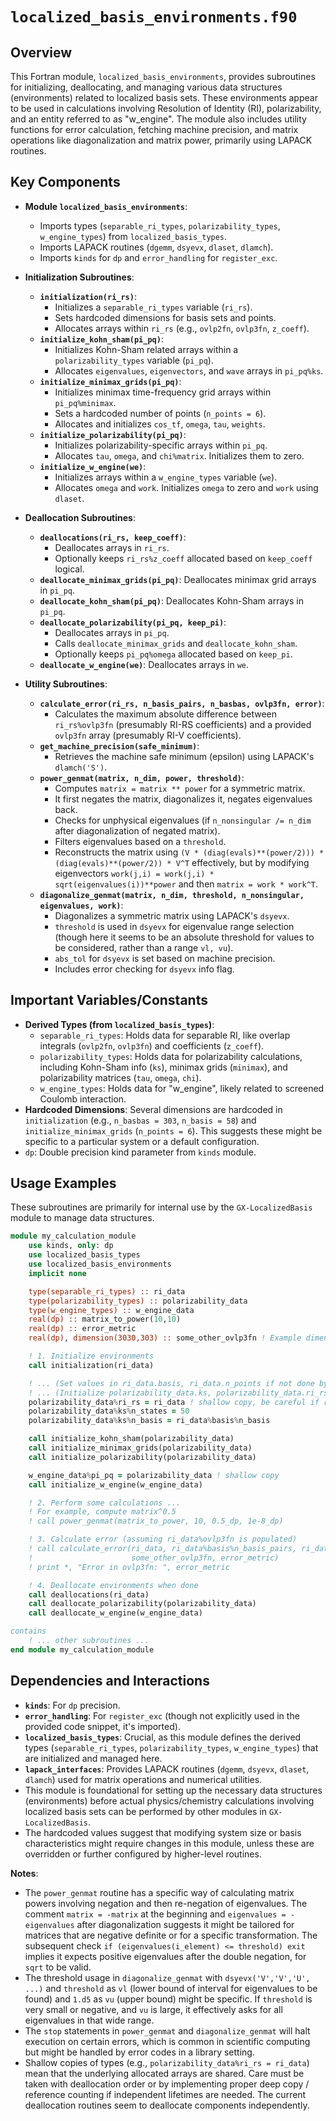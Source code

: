 # `localized_basis_environments.f90`

## Overview

This Fortran module, `localized_basis_environments`, provides subroutines for initializing, deallocating, and managing various data structures (environments) related to localized basis sets. These environments appear to be used in calculations involving Resolution of Identity (RI), polarizability, and an entity referred to as "w_engine". The module also includes utility functions for error calculation, fetching machine precision, and matrix operations like diagonalization and matrix power, primarily using LAPACK routines.

## Key Components

- **Module `localized_basis_environments`**:
    - Imports types (`separable_ri_types`, `polarizability_types`, `w_engine_types`) from `localized_basis_types`.
    - Imports LAPACK routines (`dgemm`, `dsyevx`, `dlaset`, `dlamch`).
    - Imports `kinds` for `dp` and `error_handling` for `register_exc`.

- **Initialization Subroutines**:
    - **`initialization(ri_rs)`**:
        - Initializes a `separable_ri_types` variable (`ri_rs`).
        - Sets hardcoded dimensions for basis sets and points.
        - Allocates arrays within `ri_rs` (e.g., `ovlp2fn`, `ovlp3fn`, `z_coeff`).
    - **`initialize_kohn_sham(pi_pq)`**:
        - Initializes Kohn-Sham related arrays within a `polarizability_types` variable (`pi_pq`).
        - Allocates `eigenvalues`, `eigenvectors`, and `wave` arrays in `pi_pq%ks`.
    - **`initialize_minimax_grids(pi_pq)`**:
        - Initializes minimax time-frequency grid arrays within `pi_pq%minimax`.
        - Sets a hardcoded number of points (`n_points = 6`).
        - Allocates and initializes `cos_tf`, `omega`, `tau`, `weights`.
    - **`initialize_polarizability(pi_pq)`**:
        - Initializes polarizability-specific arrays within `pi_pq`.
        - Allocates `tau`, `omega`, and `chi%matrix`. Initializes them to zero.
    - **`initialize_w_engine(we)`**:
        - Initializes arrays within a `w_engine_types` variable (`we`).
        - Allocates `omega` and `work`. Initializes `omega` to zero and `work` using `dlaset`.

- **Deallocation Subroutines**:
    - **`deallocations(ri_rs, keep_coeff)`**:
        - Deallocates arrays in `ri_rs`.
        - Optionally keeps `ri_rs%z_coeff` allocated based on `keep_coeff` logical.
    - **`deallocate_minimax_grids(pi_pq)`**: Deallocates minimax grid arrays in `pi_pq`.
    - **`deallocate_kohn_sham(pi_pq)`**: Deallocates Kohn-Sham arrays in `pi_pq`.
    - **`deallocate_polarizability(pi_pq, keep_pi)`**:
        - Deallocates arrays in `pi_pq`.
        - Calls `deallocate_minimax_grids` and `deallocate_kohn_sham`.
        - Optionally keeps `pi_pq%omega` allocated based on `keep_pi`.
    - **`deallocate_w_engine(we)`**: Deallocates arrays in `we`.

- **Utility Subroutines**:
    - **`calculate_error(ri_rs, n_basis_pairs, n_basbas, ovlp3fn, error)`**:
        - Calculates the maximum absolute difference between `ri_rs%ovlp3fn` (presumably RI-RS coefficients) and a provided `ovlp3fn` array (presumably RI-V coefficients).
    - **`get_machine_precision(safe_minimum)`**:
        - Retrieves the machine safe minimum (epsilon) using LAPACK's `dlamch('S')`.
    - **`power_genmat(matrix, n_dim, power, threshold)`**:
        - Computes `matrix = matrix ** power` for a symmetric matrix.
        - It first negates the matrix, diagonalizes it, negates eigenvalues back.
        - Checks for unphysical eigenvalues (if `n_nonsingular /= n_dim` after diagonalization of negated matrix).
        - Filters eigenvalues based on a `threshold`.
        - Reconstructs the matrix using `(V * (diag(evals)**(power/2))) * (diag(evals)**(power/2)) * V^T` effectively, but by modifying eigenvectors `work(j,i) = work(j,i) * sqrt(eigenvalues(i))**power` and then `matrix = work * work^T`.
    - **`diagonalize_genmat(matrix, n_dim, threshold, n_nonsingular, eigenvalues, work)`**:
        - Diagonalizes a symmetric matrix using LAPACK's `dsyevx`.
        - `threshold` is used in `dsyevx` for eigenvalue range selection (though here it seems to be an absolute threshold for values to be considered, rather than a range `vl, vu`).
        - `abs_tol` for `dsyevx` is set based on machine precision.
        - Includes error checking for `dsyevx` info flag.

## Important Variables/Constants

- **Derived Types (from `localized_basis_types`)**:
    - `separable_ri_types`: Holds data for separable RI, like overlap integrals (`ovlp2fn`, `ovlp3fn`) and coefficients (`z_coeff`).
    - `polarizability_types`: Holds data for polarizability calculations, including Kohn-Sham info (`ks`), minimax grids (`minimax`), and polarizability matrices (`tau`, `omega`, `chi`).
    - `w_engine_types`: Holds data for "w_engine", likely related to screened Coulomb interaction.
- **Hardcoded Dimensions**: Several dimensions are hardcoded in `initialization` (e.g., `n_basbas = 303`, `n_basis = 58`) and `initialize_minimax_grids` (`n_points = 6`). This suggests these might be specific to a particular system or a default configuration.
- `dp`: Double precision kind parameter from `kinds` module.

## Usage Examples

These subroutines are primarily for internal use by the `GX-LocalizedBasis` module to manage data structures.

```fortran
module my_calculation_module
    use kinds, only: dp
    use localized_basis_types
    use localized_basis_environments
    implicit none

    type(separable_ri_types) :: ri_data
    type(polarizability_types) :: polarizability_data
    type(w_engine_types) :: w_engine_data
    real(dp) :: matrix_to_power(10,10)
    real(dp) :: error_metric
    real(dp), dimension(3030,303) :: some_other_ovlp3fn ! Example dimensions

    ! 1. Initialize environments
    call initialization(ri_data)

    ! ... (Set values in ri_data.basis, ri_data.n_points if not done by default) ...
    ! ... (Initialize polarizability_data.ks, polarizability_data.ri_rs if needed) ...
    polarizability_data%ri_rs = ri_data ! shallow copy, be careful if ri_data is deallocated separately
    polarizability_data%ks%n_states = 50
    polarizability_data%ks%n_basis = ri_data%basis%n_basis

    call initialize_kohn_sham(polarizability_data)
    call initialize_minimax_grids(polarizability_data)
    call initialize_polarizability(polarizability_data)

    w_engine_data%pi_pq = polarizability_data ! shallow copy
    call initialize_w_engine(w_engine_data)

    ! 2. Perform some calculations ...
    ! For example, compute matrix^0.5
    ! call power_genmat(matrix_to_power, 10, 0.5_dp, 1e-8_dp)

    ! 3. Calculate error (assuming ri_data%ovlp3fn is populated)
    ! call calculate_error(ri_data, ri_data%basis%n_basis_pairs, ri_data%basis%n_basbas, &
    !                      some_other_ovlp3fn, error_metric)
    ! print *, "Error in ovlp3fn: ", error_metric

    ! 4. Deallocate environments when done
    call deallocations(ri_data)
    call deallocate_polarizability(polarizability_data)
    call deallocate_w_engine(w_engine_data)

contains
    ! ... other subroutines ...
end module my_calculation_module
```

## Dependencies and Interactions

- **`kinds`**: For `dp` precision.
- **`error_handling`**: For `register_exc` (though not explicitly used in the provided code snippet, it's imported).
- **`localized_basis_types`**: Crucial, as this module defines the derived types (`separable_ri_types`, `polarizability_types`, `w_engine_types`) that are initialized and managed here.
- **`lapack_interfaces`**: Provides LAPACK routines (`dgemm`, `dsyevx`, `dlaset`, `dlamch`) used for matrix operations and numerical utilities.
- This module is foundational for setting up the necessary data structures (environments) before actual physics/chemistry calculations involving localized basis sets can be performed by other modules in `GX-LocalizedBasis`.
- The hardcoded values suggest that modifying system size or basis characteristics might require changes in this module, unless these are overridden or further configured by higher-level routines.

**Notes**:
- The `power_genmat` routine has a specific way of calculating matrix powers involving negation and then re-negation of eigenvalues. The comment `matrix = -matrix` at the beginning and `eigenvalues = -eigenvalues` after diagonalization suggests it might be tailored for matrices that are negative definite or for a specific transformation. The subsequent check `if (eigenvalues(i_element) <= threshold) exit` implies it expects positive eigenvalues after the double negation, for `sqrt` to be valid.
- The threshold usage in `diagonalize_genmat` with `dsyevx('V','V','U', ...)` and `threshold` as `vl` (lower bound of interval for eigenvalues to be found) and `1.d5` as `vu` (upper bound) might be specific. If `threshold` is very small or negative, and `vu` is large, it effectively asks for all eigenvalues in that wide range.
- The `stop` statements in `power_genmat` and `diagonalize_genmat` will halt execution on certain errors, which is common in scientific computing but might be handled by error codes in a library setting.
- Shallow copies of types (e.g., `polarizability_data%ri_rs = ri_data`) mean that the underlying allocated arrays are shared. Care must be taken with deallocation order or by implementing proper deep copy / reference counting if independent lifetimes are needed. The current deallocation routines seem to deallocate components independently.
